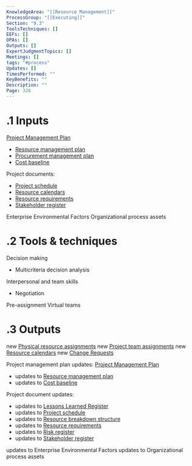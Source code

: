 ```yaml
---
KnowledgeArea: "[[Resource Management]]"
ProcessGroup: "[[Executing]]"
Section: "9.3"
ToolsTechniques: []
EEFs: []
OPAs: []
Outputs: []
ExpertJudgmentTopics: []
Meetings: []
tags: "#process"
Updates: []
TimesPerformed: ""
KeyBenefits: ""
Description: ""
Page: 328
---
```

# .1 Inputs

[Project Management Plan](Project%20Management%20Plan.md)
* [Resource management plan](Resource%20management%20plan.md)
* [Procurement management plan](Procurement%20management%20plan.md)
* [Cost baseline](Cost%20baseline.md)

Project documents:
* [Project schedule](Project%20schedule.md)
* [Resource calendars](Resource%20calendars.md)
* [Resource requirements](Resource%20requirements.md)
* [Stakeholder register](Stakeholder%20register.md)

Enterprise Environmental Factors
Organizational process assets

# .2 Tools & techniques
Decision making
* Multicriteria decision analysis

Interpersonal and team skills
* Negotiation

Pre-assignment
Virtual teams

# .3 Outputs
new [Physical resource assignments](Physical%20resource%20assignments.md)
new [Project team assignments](Project%20team%20assignments.md)
new [Resource calendars](Resource%20calendars.md)
new [Change Requests](Change%20Requests.md)

Project management plan updates: [Project Management Plan](Project%20Management%20Plan.md)
* updates to [Resource management plan](Resource%20management%20plan.md)
* updates to [Cost baseline](Cost%20baseline.md)

Project document updates:
* updates to [Lessons Learned Register](Lessons%20Learned%20Register.md)
* updates to [Project schedule](Project%20schedule.md)
* updates to [Resource breakdown structure](Resource%20breakdown%20structure.md)
* updates to [Resource requirements](Resource%20requirements.md)
* updates to [Risk register](Risk%20register.md)
* updates to [Stakeholder register](Stakeholder%20register.md)

updates to Enterprise Environmental Factors
updates to Organizational process assets

